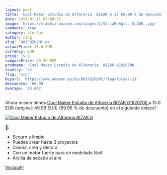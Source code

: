 ```yaml
---
layout: post
title: 'Cool Maker Estudio de Alfarería  BIZAK 6 al 69.99 % de descuento'
date: 2021-01-11 07:48:32
image: 'https://m.media-amazon.com/images/I/51-iaRr8qtL._SL200_.jpg'
comments: true
category: ofertas
author: ring
slug: 'B01FQZH2MC-es'
actualPrice: 15.0 EUR
currency: EUR
price: 15.0
comparePrice: 49.99 EUR
prodname: 'Cool Maker Estudio de Alfarería  BIZAK 61920700 '
country: 'es'
flag: '🇪🇸'
buyurl: 'https://www.amazon.es/dp/B01FQZH2MC/?tag=tolees-21'
descuento: '69.99'
average: '23.642'
---
```


Ahora mismo tienes [Cool Maker Estudio de Alfarería  BIZAK 61920700 ](https://www.amazon.es/dp/B01FQZH2MC/?tag=tolees-21) a 15.0 EUR (original: 49.99 EUR) (69.99 %  de descuento) en el siguiente enlace!

[![Cool Maker Estudio de Alfarería  BIZAK 6](https://m.media-amazon.com/images/I/51-iaRr8qtL._SL200_.jpg)](https://www.amazon.es/dp/B01FQZH2MC/?tag=tolees-21)

🔎:

- Seguro y limpio
- Puedes crear hasta 3 proyectos
- Diseña, crea y decora
- Con un motor fuerte para un modelado fácil
- Arcilla de secado al aire

[Visítala!!!](https://www.amazon.es/dp/B01FQZH2MC/?tag=tolees-21)
